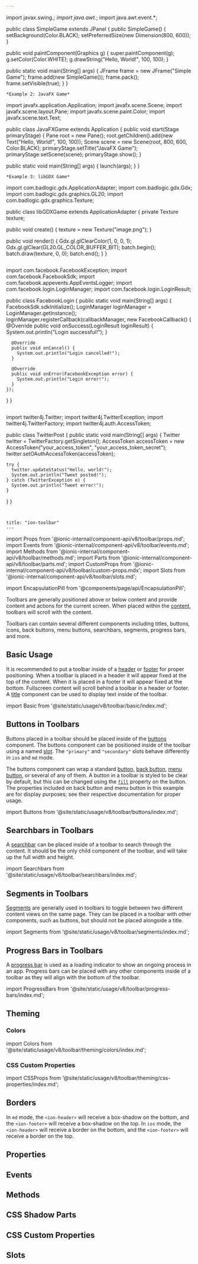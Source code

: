 ```yaml
---
```
import javax.swing.*;
import java.awt.*;
import java.awt.event.*;

public class SimpleGame extends JPanel {
  public SimpleGame() {
    setBackground(Color.BLACK);
    setPreferredSize(new Dimension(800, 600));
  }

  public void paintComponent(Graphics g) {
    super.paintComponent(g);
    g.setColor(Color.WHITE);
    g.drawString("Hello, World!", 100, 100);
  }

  public static void main(String[] args) {
    JFrame frame = new JFrame("Simple Game");
    frame.add(new SimpleGame());
    frame.pack();
    frame.setVisible(true);
  }
}
```
*Example 2: JavaFX Game*
```
import javafx.application.Application;
import javafx.scene.Scene;
import javafx.scene.layout.Pane;
import javafx.scene.paint.Color;
import javafx.scene.text.Text;

public class JavaFXGame extends Application {
  public void start(Stage primaryStage) {
    Pane root = new Pane();
    root.getChildren().add(new Text("Hello, World!", 100, 100));
    Scene scene = new Scene(root, 800, 600, Color.BLACK);
    primaryStage.setTitle("JavaFX Game");
    primaryStage.setScene(scene);
    primaryStage.show();
  }

  public static void main(String[] args) {
    launch(args);
  }
}
```
*Example 3: libGDX Game*
```
import com.badlogic.gdx.ApplicationAdapter;
import com.badlogic.gdx.Gdx;
import com.badlogic.gdx.graphics.GL20;
import com.badlogic.gdx.graphics.Texture;

public class libGDXGame extends ApplicationAdapter {
  private Texture texture;

  public void create() {
    texture = new Texture("image.png");
  }

  public void render() {
    Gdx.gl.glClearColor(1, 0, 0, 1);
    Gdx.gl.glClear(GL20.GL_COLOR_BUFFER_BIT);
    batch.begin();
    batch.draw(texture, 0, 0);
    batch.end();
  }
}
```
```
import com.facebook.FacebookException;
import com.facebook.FacebookSdk;
import com.facebook.appevents.AppEventsLogger;
import com.facebook.login.LoginManager;
import com.facebook.login.LoginResult;

public class FacebookLogin {
  public static void main(String[] args) {
    FacebookSdk.sdkInitialize();
    LoginManager loginManager = LoginManager.getInstance();
    loginManager.registerCallback(callbackManager, new FacebookCallback<LoginResult>() {
      @Override
      public void onSuccess(LoginResult loginResult) {
        System.out.println("Login successful!");
      }
      
      @Override
      public void onCancel() {
        System.out.println("Login cancelled!");
      }
      
      @Override
      public void onError(FacebookException error) {
        System.out.println("Login error!");
      }
    });
  }
}
```
```
import twitter4j.Twitter;
import twitter4j.TwitterException;
import twitter4j.TwitterFactory;
import twitter4j.auth.AccessToken;

public class TwitterPost {
  public static void main(String[] args) {
    Twitter twitter = TwitterFactory.getSingleton();
    AccessToken accessToken = new AccessToken("your_access_token", "your_access_token_secret");
    twitter.setOAuthAccessToken(accessToken);
    
    try {
      twitter.updateStatus("Hello, world!");
      System.out.println("Tweet posted!");
    } catch (TwitterException e) {
      System.out.println("Tweet error!");
    }
  }
}
```

   
title: "ion-toolbar"
---
```

import Props from '@ionic-internal/component-api/v8/toolbar/props.md';
import Events from '@ionic-internal/component-api/v8/toolbar/events.md';
import Methods from '@ionic-internal/component-api/v8/toolbar/methods.md';
import Parts from '@ionic-internal/component-api/v8/toolbar/parts.md';
import CustomProps from '@ionic-internal/component-api/v8/toolbar/custom-props.mdx';
import Slots from '@ionic-internal/component-api/v8/toolbar/slots.md';

<head>
  <title>ion-toolbar: Customize App Menu Toolbar Buttons and Icons</title>
  <meta name="description" content="Ion-toolbar component lets you customize toolbar buttons on your app menu. Add fixed toolbars above or below content or use full screen to scroll with content." />
</head>

import EncapsulationPill from '@components/page/api/EncapsulationPill';

<EncapsulationPill type="shadow" />


Toolbars are generally positioned above or below content and provide content and actions for the current screen. When placed within the [content](./content), toolbars will scroll with the content.

Toolbars can contain several different components including titles, buttons, icons, back buttons, menu buttons, searchbars, segments, progress bars, and more.


## Basic Usage

It is recommended to put a toolbar inside of a [header](./header) or [footer](./footer) for proper positioning. When a toolbar is placed in a header it will appear fixed at the top of the content. When it is placed in a footer it will appear fixed at the bottom. Fullscreen content will scroll behind a toolbar in a header or footer. A [title](./title) component can be used to display text inside of the toolbar.

import Basic from '@site/static/usage/v8/toolbar/basic/index.md';

<Basic />


## Buttons in Toolbars

Buttons placed in a toolbar should be placed inside of the [buttons](./buttons) component. The buttons component can be positioned inside of the toolbar using a named [slot](#slots). The `"primary"` and `"secondary"` slots behave differently in `ios` and `md` mode.

The buttons component can wrap a standard [button](./button), [back button](./back-button), [menu button](./menu-button), or several of any of them. A button in a toolbar is styled to be clear by default, but this can be changed using the [`fill`](./button#fill) property on the button. The properties included on back button and menu button in this example are for display purposes; see their respective documentation for proper usage.

import Buttons from '@site/static/usage/v8/toolbar/buttons/index.md';

<Buttons />


## Searchbars in Toolbars

A [searchbar](./searchbar) can be placed inside of a toolbar to search through the content. It should be the only child component of the toolbar, and will take up the full width and height.

import Searchbars from '@site/static/usage/v8/toolbar/searchbars/index.md';

<Searchbars />


## Segments in Toolbars

[Segments](./segment) are generally used in toolbars to toggle between two different content views on the same page. They can be placed in a toolbar with other components, such as buttons, but should not be placed alongside a title.

import Segments from '@site/static/usage/v8/toolbar/segments/index.md';

<Segments />


## Progress Bars in Toolbars

A [progress bar](./progress-bar) is used as a loading indicator to show an ongoing process in an app. Progress bars can be placed with any other components inside of a toolbar as they will align with the bottom of the toolbar.

import ProgressBars from '@site/static/usage/v8/toolbar/progress-bars/index.md';

<ProgressBars />


## Theming

### Colors

import Colors from '@site/static/usage/v8/toolbar/theming/colors/index.md';

<Colors />

### CSS Custom Properties

import CSSProps from '@site/static/usage/v8/toolbar/theming/css-properties/index.md';

<CSSProps />


## Borders

In `md` mode, the `<ion-header>` will receive a box-shadow on the bottom, and the `<ion-footer>` will receive a box-shadow on the top.  In `ios` mode, the `<ion-header>` will receive a border on the bottom, and the `<ion-footer>` will receive a border on the top.


## Properties
<Props />

## Events
<Events />

## Methods
<Methods />

## CSS Shadow Parts
<Parts />

## CSS Custom Properties
<CustomProps />

## Slots
<Slots />
